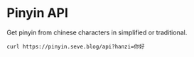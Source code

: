 # Pinyin API

Get pinyin from chinese characters in simplified or traditional.

```
curl https://pinyin.seve.blog/api?hanzi=你好
```
